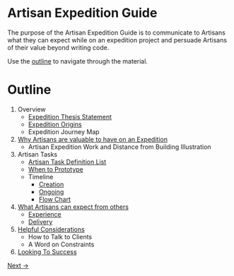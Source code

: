 # Artisan Expedition Guide
The purpose of the Artisan Expedition Guide is to communicate to Artisans what they can expect while on an expedition project and persuade Artisans of their value beyond writing code.

Use the [outline](#outline) to navigate through the material. 
# Outline

1. Overview
    - [Expedition Thesis Statement](./Overview/Thesis.md)
    - [Expedition Origins](./Overview/ExpeditionOrigins.md)
    - Expedition Journey Map
1. [Why Artisans are valuable to have on an Expedition](./ArtisansValueOnExpedition.md)
    - Artisan Expedition Work and Distance from Building Illustration
1. Artisan Tasks
    - [Artisan Task Definition List](./ArtisanTasks/ArtisanTaskDefinitionList.md)
    - [When to Prototype](./ArtisanTasks/WhenToPrototype.md)
    - Timeline
        - [Creation](./ArtisanTasks/TimelineCreation.pdf)
        - [Ongoing](./ArtisanTasks/TimelineOngoing.pdf)
        - [Flow Chart](./ArtisanTasks/TimelineFlowChart.pdf)
1. [What Artisans can expect from others](./OthersInRelationToArtisans.md)
    - [Experience](./OthersInRelationToArtisans.md#experience)
    - [Delivery](./OthersInRelationToArtisans.md#delivery)
1. [Helpful Considerations](./HelpfulConsiderations.md)
    - How to Talk to Clients
    - A Word on Constraints
1. [Looking To Success](./LookingToSuccess.md)

[Next &rarr;](./Overview/Thesis.md)